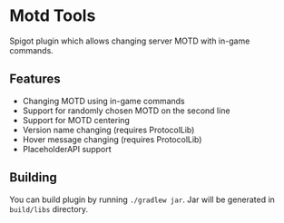 # Motd Tools
Spigot plugin which allows changing server MOTD with in-game commands.

## Features
- Changing MOTD using in-game commands
- Support for randomly chosen MOTD on the second line
- Support for MOTD centering
- Version name changing (requires ProtocolLib)
- Hover message changing (requires ProtocolLib)
- PlaceholderAPI support

## Building
You can build plugin by running `./gradlew jar`. Jar will be generated in `build/libs` directory.
